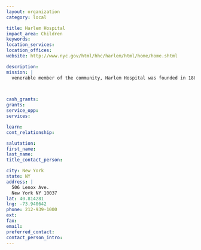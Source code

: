 ```yaml
---
layout: organization
category: local

title: Harlem Hospital
impact_area: Children
keywords: 
location_services: 
location_offices: 
website: http://www.nyc.gov/html/hhc/harlem/html/home/home.shtml

description: 
mission: |
  venerable member of the community, Harlem Hospital was founded in 1887. Today, at 400 beds, it is the largest health facility in Harlem capable of treating the most seriously ill. Harlem has one of the finest trauma teams in the nation, and the new Urgent Care Center has reduced waiting time in our busy, 911-designated, Level I Emergency Department. Special Asthma Treatment and Pediatric Emergency Units provide specialized critical care. Harlem also operates one of only a few Burn Units in New York City that includes a specialty in plastic and reconstructive surgery to reduce the scarring unique to the minority community.

  

cash_grants: 
grants: 
service_opp: 
services: 

learn: 
cont_relationship: 

salutation: 
first_name: 
last_name: 
title_contact_person: 

city: New York
state: NY
address: |
  506 Lenox Ave.     
  New York NY 10037
lat: 40.814281
lng: -73.940642
phone: 212-939-1000
ext: 
fax: 
email: 
preferred_contact: 
contact_person_intro: 
---
```

